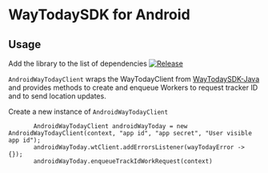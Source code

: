 # WayTodaySDK for Android

## Usage

Add the library to the list of dependencies
[![Release](https://jitpack.io/v/s4ysolutions/WayTodaySDK-Android.svg)](https://jitpack.io/#s4ysolutions/WayTodaySDK-Android)

`AndroidWayTodayClient` wraps the  WayTodayClient from [WayTodaySDK-Java](https://github.com/s4ysolutions/WayTodaySDK-Java) and provides
 methods to create and enqueue Workers to request tracker ID and to send location updates.

 Create a new instance of `AndroidWayTodayClient`
```jave
       AndroidWayTodayClient androidWayToday = new AndroidWayTodayClient(context, "app id", "app secret", "User visible app id");
       androidWayToday.wtClient.addErrorsListener(wayTodayError -> {});
       androidWayToday.enqueueTrackIdWorkRequest(context)
```